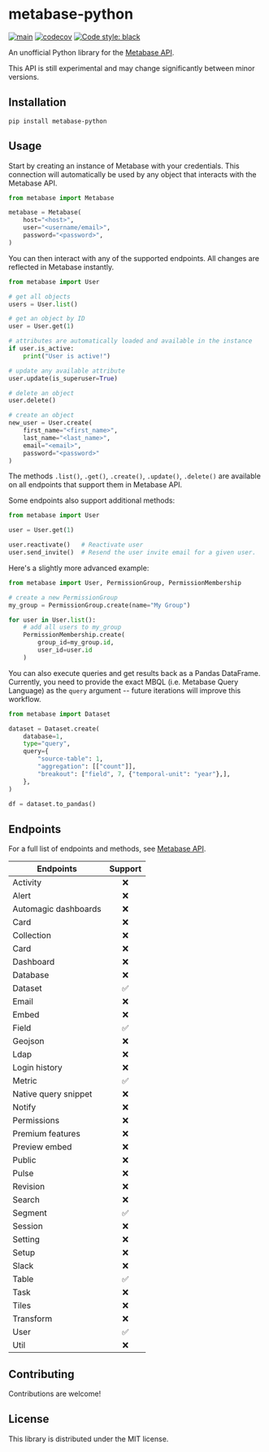 # metabase-python
[![main](https://github.com/chasleslr/metabase-python/actions/workflows/main.yml/badge.svg)](https://github.com/chasleslr/metabase-python/actions/workflows/main.yml)
[![codecov](https://codecov.io/gh/chasleslr/metabase-python/branch/main/graph/badge.svg?token=15G7HOQ1CM)](https://codecov.io/gh/chasleslr/metabase-python)
[![Code style: black](https://img.shields.io/badge/code%20style-black-000000.svg)](https://github.com/psf/black)

An unofficial Python library for the [Metabase API](https://www.metabase.com/learn/administration/metabase-api).

This API is still experimental and may change significantly between minor versions.

## Installation

```
pip install metabase-python
```

## Usage

Start by creating an instance of Metabase with your credentials. This connection will automatically be used by any
object that interacts with the Metabase API.
```python
from metabase import Metabase

metabase = Metabase(
    host="<host>",
    user="<username/email>",
    password="<password>",
)
```

You can then interact with any of the supported endpoints. All changes are reflected in Metabase instantly.

```python
from metabase import User

# get all objects
users = User.list()

# get an object by ID
user = User.get(1)

# attributes are automatically loaded and available in the instance
if user.is_active:
    print("User is active!")

# update any available attribute
user.update(is_superuser=True)

# delete an object
user.delete()

# create an object
new_user = User.create(
    first_name="<first_name>",
    last_name="<last_name>",
    email="<email>",
    password="<password>"
)
```

The methods `.list()`, `.get()`, `.create()`, `.update()`, `.delete()` are available on all
endpoints that support them in Metabase API.

Some endpoints also support additional methods:

```python
from metabase import User

user = User.get(1)

user.reactivate()   # Reactivate user
user.send_invite()  # Resend the user invite email for a given user.
```

Here's a slightly more advanced example:
```python
from metabase import User, PermissionGroup, PermissionMembership

# create a new PermissionGroup
my_group = PermissionGroup.create(name="My Group")

for user in User.list():
    # add all users to my_group
    PermissionMembership.create(
        group_id=my_group.id,
        user_id=user.id
    )
```

You can also execute queries and get results back as a Pandas DataFrame. Currently, you need to provide
the exact MBQL (i.e. Metabase Query Language) as the `query` argument -- future iterations will improve this workflow.
```python
from metabase import Dataset

dataset = Dataset.create(
    database=1,
    type="query",
    query={
        "source-table": 1,
        "aggregation": [["count"]],
        "breakout": ["field", 7, {"temporal-unit": "year"},],
    },
)

df = dataset.to_pandas()
```


## Endpoints

For a full list of endpoints and methods, see [Metabase API](https://www.metabase.com/docs/latest/api-documentation.html).

| Endpoints             | Support    |
|-----------------------|:----------:|
| Activity              |  ❌        |
| Alert                 |  ❌        |
| Automagic dashboards  |  ❌        |
| Card                  |  ❌        |
| Collection            |  ❌        |
| Card                  |  ❌        |
| Dashboard             |  ❌        |
| Database              |  ❌        |
| Dataset               |  ✅        |
| Email                 |  ❌        |
| Embed                 |  ❌        |
| Field                 |  ✅        |
| Geojson               |  ❌        |
| Ldap                  |  ❌        |
| Login history         |  ❌        |
| Metric                |  ✅        |
| Native query snippet  |  ❌        |
| Notify                |  ❌        |
| Permissions           |  ❌        |
| Premium features      |  ❌        |
| Preview embed         |  ❌        |
| Public                |  ❌        |
| Pulse                 |  ❌        |
| Revision              |  ❌        |
| Search                |  ❌        |
| Segment               |  ✅        |
| Session               |  ❌        |
| Setting               |  ❌        |
| Setup                 |  ❌        |
| Slack                 |  ❌        |
| Table                 |  ✅        |
| Task                  |  ❌        |
| Tiles                 |  ❌        |
| Transform             |  ❌        |
| User                  |  ✅        |
| Util                  |  ❌        |

## Contributing
Contributions are welcome!

## License
This library is distributed under the MIT license.
